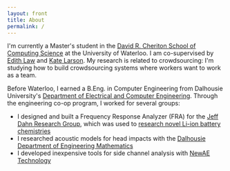 ```yaml
---
layout: front
title: About
permalink: /
---
```


I'm currently a Master's student in the [David R. Cheriton School of Computing Science](https://cs.uwaterloo.ca/) at the University of Waterloo. I am co-supervised by [Edith Law](http://edithlaw.ca/) and [Kate Larson](https://cs.uwaterloo.ca/~klarson/). My research is related to crowdsourcing: I'm studying how to build crowdsourcing systems where workers want to work as a team.

Before Waterloo, I earned a B.Eng. in Computer Engineering from Dalhousie University's [Department of Electrical and Computer Engineering](https://www.dal.ca/faculty/engineering/electrical.html). Through the engineering co-op program, I worked for several groups:

- I designed and built a Frequency Response Analyzer (FRA) for the [Jeff Dahn Research Group](https://www.dal.ca/diff/dahn.html), which was used to [research novel Li-ion battery chemistries](http://jes.ecsdl.org/content/162/6/A1046.short)
- I researched acoustic models for head impacts with the [Dalhousie Department of Engineering Mathematics](https://www.dal.ca/faculty/engineering/math-internetworking.html)
- I developed inexpensive tools for side channel analysis with [NewAE Technology](http://newae.com/)
